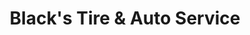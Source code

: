 ---
title: "Black's Tire & Auto Service"
url: /whiteville/blacks-tire-und-auto-service/
shop: Reifen
---